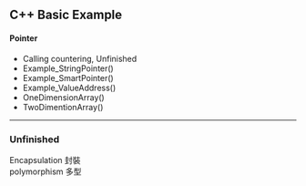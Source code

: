 
<h2>C++ Basic Example</h2>
<h4>Pointer</h4>
<ul>
<li> Calling countering, Unfinished
<li> Example_StringPointer()
<li> Example_SmartPointer()
<li> Example_ValueAddress()
<li> OneDimensionArray()
<li> TwoDimentionArray()
</ul>

<hr>
<h3>Unfinished</h3>

Encapsulation 封裝<br>
polymorphism 多型<br>






